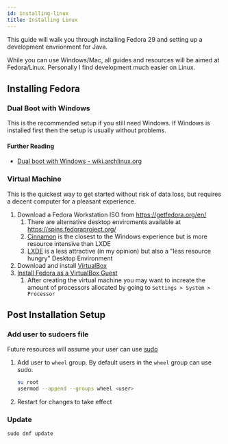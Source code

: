 ```yaml
---
id: installing-linux
title: Installing Linux
---
```


This guide will walk you through installing Fedora 29 and setting up a development envrionment
for Java.

While you can use Windows/Mac, all guides and resources will be aimed at Fedora/Linux.
Personally I find development much easier on Linux.

## Installing Fedora
### Dual Boot with Windows

This is the recommended setup if you still need Windows.
If Windows is installed first then the setup is usually without problems.

#### Further Reading
- [Dual boot with Windows - wiki.archlinux.org](https://wiki.archlinux.org/index.php/Dual_boot_with_Windows)

### Virtual Machine

This is the quickest way to get started without risk of data loss, but requires a decent computer
for a pleasant experience.

1. Download a Fedora Workstation ISO from https://getfedora.org/en/
    1. There are alternative desktop enviroments available at https://spins.fedoraproject.org/
    2. [Cinnamon](https://spins.fedoraproject.org/en/cinnamon/) is the closest to the Windows experience but is more resource intensive than LXDE
    3. [LXDE](https://spins.fedoraproject.org/en/lxde/) is a less attractive (in my opinion) but also a "less resource hungry" Desktop Environment
2. Download and install [VirtualBox](https://www.virtualbox.org/wiki/Downloads)
3. [Install Fedora as a VirtualBox Guest](https://fedoramagazine.org/install-fedora-virtualbox-guest/)
    1. After creating the virtual machine you may want to increate the amount of processors allocated by going to `Settings > System > Processor`

## Post Installation Setup
### Add user to sudoers file
Future resources will assume your user can use [sudo](https://wiki.archlinux.org/index.php/sudo)
1. Add user to `wheel` group. By default users in the `wheel` group can use sudo.
    ```sh
    su root
    usermod --append --groups wheel <user>
    ```
2. Restart for changes to take effect

### Update
```
sudo dnf update
```